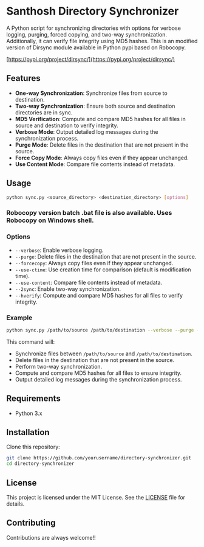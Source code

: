 
#  Santhosh Directory Synchronizer

A Python script for synchronizing directories with options for verbose logging, purging, forced copying, and two-way synchronization. Additionally, it can verify file integrity using MD5 hashes. This is an modified version of Dirsync module available in Python pypi based on Robocopy.

[https://pypi.org/project/dirsync/](https://pypi.org/project/dirsync/)
## Features

- **One-way Synchronization**: Synchronize files from source to destination.
- **Two-way Synchronization**: Ensure both source and destination directories are in sync.
- **MD5 Verification**: Compute and compare MD5 hashes for all files in source and destination to verify integrity.
- **Verbose Mode**: Output detailed log messages during the synchronization process.
- **Purge Mode**: Delete files in the destination that are not present in the source.
- **Force Copy Mode**: Always copy files even if they appear unchanged.
- **Use Content Mode**: Compare file contents instead of metadata.

## Usage

```bash
python sync.py <source_directory> <destination_directory> [options]
```
### Robocopy version batch .bat file is also available. Uses Robocopy on Windows shell.

### Options

- `--verbose`: Enable verbose logging.
- `--purge`: Delete files in the destination that are not present in the source.
- `--forcecopy`: Always copy files even if they appear unchanged.
- `--use-ctime`: Use creation time for comparison (default is modification time).
- `--use-content`: Compare file contents instead of metadata.
- `--2sync`: Enable two-way synchronization.
- `--hverify`: Compute and compare MD5 hashes for all files to verify integrity.

### Example

```bash
python sync.py /path/to/source /path/to/destination --verbose --purge --2sync --hverify
```

This command will:
- Synchronize files between `/path/to/source` and `/path/to/destination`.
- Delete files in the destination that are not present in the source.
- Perform two-way synchronization.
- Compute and compare MD5 hashes for all files to ensure integrity.
- Output detailed log messages during the synchronization process.

## Requirements

- Python 3.x

## Installation

Clone this repository:

```bash
git clone https://github.com/yourusername/directory-synchronizer.git
cd directory-synchronizer
```

## License

This project is licensed under the MIT License. See the [LICENSE](LICENSE) file for details.

## Contributing

Contributions are always welcome!!
